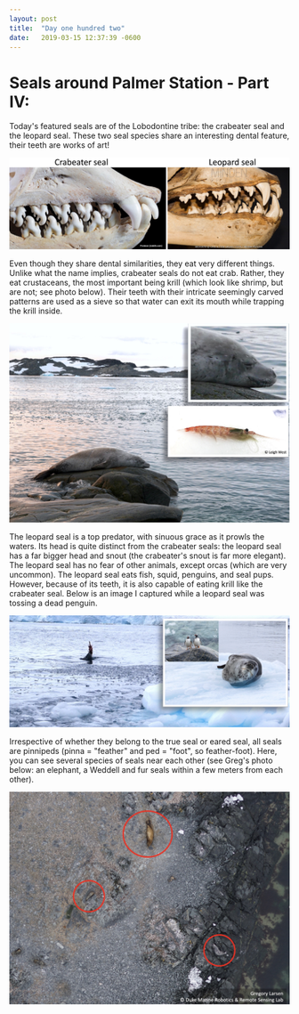 ```yaml
---
layout: post
title:  "Day one hundred two"
date:   2019-03-15 12:37:39 -0600
---
```

# Seals around Palmer Station - Part IV:
Today's featured seals are of the Lobodontine tribe: the crabeater seal and the leopard seal. These two seal species share an interesting dental feature, their teeth are works of art!

![dental features](/assets/blog_photos/190315/Teeth.jpg)

Even though they share dental similarities, they eat very different things. Unlike what the name implies, crabeater seals do not eat crab. Rather, they eat crustaceans, the most important being krill (which look like shrimp, but are not; see photo below). Their teeth with their intricate seemingly carved patterns are used as a sieve so that water can exit its mouth while trapping the krill inside.

![Crabeater seal and prey](/assets/blog_photos/190315/CrabeaterSeal_ByPumphouse.jpg)

The leopard seal is a top predator, with sinuous grace as it prowls the waters. Its head is quite distinct from the crabeater seals: the leopard seal has a far bigger head and snout (the crabeater's snout is far more elegant). The leopard seal has no fear of other animals, except orcas (which are very uncommon). The leopard seal eats fish, squid, penguins, and seal pups. However, because of its teeth, it is also capable of eating krill like the crabeater seal. Below is an image I captured while a leopard seal was tossing a dead penguin. 

![Leopard seal - apex predator](/assets/blog_photos/190315/LeopardSeal_ApexPredator.jpg)

Irrespective of whether they belong to the true seal or eared seal, all seals are pinnipeds (pinna = "feather" and ped = "foot", so feather-foot). Here, you can see several species of seals near each other (see Greg's photo below: an elephant, a Weddell and fur seals within a few meters from each other). 

![Aerial view](/assets/blog_photos/190315/AerialPhoto_SealsSpecies.jpg)